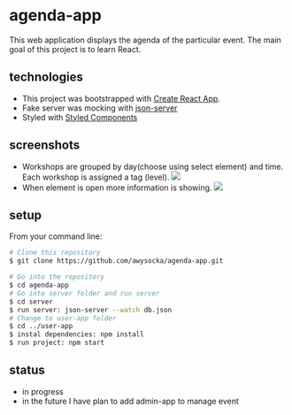 # agenda-app
This web application displays the agenda of the particular event. 
The main goal of this project is to learn React.

## technologies
* This project was bootstrapped with [Create React App](https://github.com/facebook/create-react-app).
* Fake server was mocking with [json-server](https://github.com/typicode/json-server)
* Styled with [Styled Components](https://styled-components.com/)

## screenshots
* Workshops are grouped by day(choose using select element) and time. Each workshop is assigned a tag (level).
![](https://github.com/awysocka/agenda-app/readme-img/Dashboard.jpg)
* When element is open more information is showing.
![](https://github.com/awysocka/agenda-app/readme-img/Open-elements.jpg)

## setup
From your command line:

```bash
# Clone this repository
$ git clone https://github.com/awysocka/agenda-app.git

# Go into the repository
$ cd agenda-app
# Go into server folder and run server
$ cd server
$ run server: json-server --watch db.json
# Change to user-app folder
$ cd ../user-app
$ instal dependencies: npm install
$ run project: npm start

```

## status
* in progress
* in the future I have plan to add admin-app to manage event

